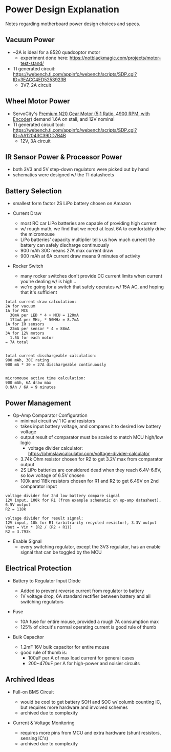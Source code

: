 # Power Design Explanation
Notes regarding motherboard power design choices and specs.

## Vacuum Power
- ~2A is ideal for a 8520 quadcoptor motor
  - experiment done here: https://notblackmagic.com/projects/motor-test-stand/
- TI generated circuit: https://webench.ti.com/appinfo/webench/scripts/SDP.cgi?ID=3EACC4ED5253923B
  - 3V7, 2A circuit

## Wheel Motor Power
- ServoCity's [Premium N20 Gear Motor (5:1 Ratio, 4900 RPM, with Encoder)](https://www.servocity.com/4900-rpm-micro-gear-motor-w-encoder/) demand 1.6A on stall, and 12V nominal
- TI generated circuit tool: https://webench.ti.com/appinfo/webench/scripts/SDP.cgi?ID=AA12043C39DD7B4B
  - 12V, 3A circuit

## IR Sensor Power & Processor Power
- both 3V3 and 5V step-down regulators were picked out by hand
- schematics were designed w/ the TI datasheets

## Battery Selection
  - smallest form factor 2S LiPo battery chosen on Amazon

- Current Draw
  - most RC car LiPo batteries are capable of providing high current
  - w/ rough math, we find that we need at least 6A to comfortably drive the micromouse
  - LiPo batteries' capacity multiplier tells us how much current the battery can safely discharge continuously
  - 900 mAh 30C means 27A max current draw
  - 900 mAh at 6A current draw means 9 minutes of activity
- Rocker Switch
  - many rocker switches don't provide DC current limits when current you're dealing w/ is high...
  - we're going for a switch that safely operates w/ 15A AC, and hoping that it's sufficient
```
total current draw calculation:
2A for vacuum
1A for MCU
  30mA per LED * 4 + MCU = 120mA
  174uA per MHz, * 50MHz = 8.7mA
1A for IR sensors
  22mA per sensor * 4 = 88mA
3A for 12V motors
  1.5A for each motor
= 7A total


total current dischargeable calculation:
900 mAh, 30C rating
900 mA * 30 = 27A dischargeable continuously


micromouse active time calculation:
900 mAh, 6A draw max
0.9Ah / 6A = 9 minutes

```

## Power Management
  - Op-Amp Comparator Configuration
    - minimal circuit w/ 1 IC and resistors
    - takes input battery voltage, and compares it to desired low battery voltage
    - output result of comparator must be scaled to match MCU high/low logic 
      - voltage divider calculator: https://ohmslawcalculator.com/voltage-divider-calculator
    - 3.74k Ohm resistor chosen for R2 to get 3.2V max from comparator output
    - 2S LiPo batteries are considered dead when they reach 6.4V-6.6V, so low voltage of 6.5V chosen
    - 100k and 118k resistors chosen for R1 and R2 to get 6.49V on 2nd comparator input
```
voltage divider for 2nd low battery compare signal 
12V input, 100k for R1 (from example schematic on op-amp datasheet), 6.5V output
R2 = 118k

voltage divider for result signal:
12V input, 10k for R1 (arbitrarily recycled resistor), 3.3V output
Vout = Vin * (R2 / (R2 + R1))
R2 = 3.793k
```
  - Enable Signal
    - every switching regulator, except the 3V3 regulator, has an enable signal that can be toggled by the MCU

## Electrical Protection
  - Battery to Regulator Input Diode
    - Added to prevent reverse current from regulator to battery
    - 1V voltage drop, 6A standard rectifier between battery and all switching regulators
  
  - Fuse
    - 10A fuse for entire mouse, provided a rough 7A consumption max
    - 125% of circuit's normal operating current is good rule of thumb
  
  - Bulk Capacitor
    - 1.2mF 16V bulk capacitor for entire mouse
    - good rule of thumb is:
      - 100uF per A of max load current for general cases
      - 200~470uF per A for high-power and noisier circuits

## Archived Ideas
- Full-on BMS Circuit
  - would be cool to get battery SOH and SOC w/ columb counting IC, but requires more hardware and involved schemes
  - archived due to complexity

- Current & Voltage Monitoring
  - requires more pins from MCU and extra hardware (shunt resistors, sensing IC's)
  - archived due to complexity


